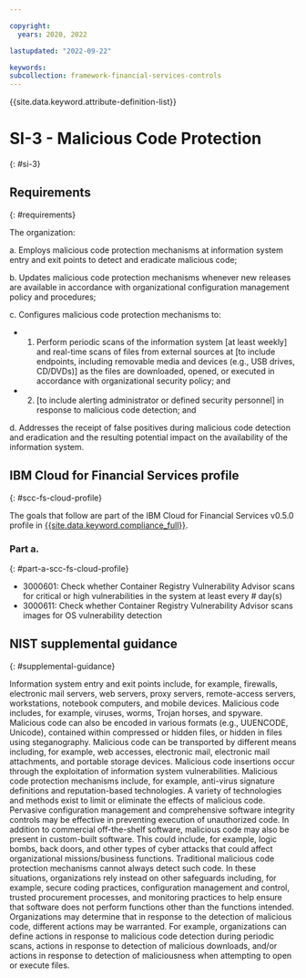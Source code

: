```yaml
---

copyright:
  years: 2020, 2022

lastupdated: "2022-09-22"

keywords: 
subcollection: framework-financial-services-controls
---
```


{{site.data.keyword.attribute-definition-list}}

# SI-3 - Malicious Code Protection
{: #si-3}

## Requirements
{: #requirements}

The organization:

a. Employs malicious code protection mechanisms at information system entry and exit points to detect and eradicate malicious code;

b. Updates malicious code protection mechanisms whenever new releases are available in accordance with organizational configuration management policy and procedures;

c. Configures malicious code protection mechanisms to:

- 1. Perform periodic scans of the information system [at least weekly] and real-time scans of files from external sources at [to include endpoints, including removable media and devices (e.g., USB drives, CD/DVDs)] as the files are downloaded, opened, or executed in accordance with organizational security policy; and
- 2. [to include alerting administrator or defined security personnel] in response to malicious code detection; and

d. Addresses the receipt of false positives during malicious code detection and eradication and the resulting potential impact on the availability of the information system.

## IBM Cloud for Financial Services profile
{: #scc-fs-cloud-profile}

The goals that follow are part of the IBM Cloud for Financial Services v0.5.0 profile in [{{site.data.keyword.compliance_full}}](/docs/security-compliance?topic=security-compliance-getting-started).

### Part a.
{: #part-a-scc-fs-cloud-profile}

- 3000601: Check whether Container Registry Vulnerability Advisor scans for critical or high vulnerabilities in the system at least every # day(s)
- 3000611: Check whether Container Registry Vulnerability Advisor scans images for OS vulnerability detection

## NIST supplemental guidance
{: #supplemental-guidance}

Information system entry and exit points include, for example, firewalls, electronic mail servers, web servers, proxy servers, remote-access servers, workstations, notebook computers, and mobile devices. Malicious code includes, for example, viruses, worms, Trojan horses, and spyware. Malicious code can also be encoded in various formats (e.g., UUENCODE, Unicode), contained within compressed or hidden files, or hidden in files using steganography. Malicious code can be transported by different means including, for example, web accesses, electronic mail, electronic mail attachments, and portable storage devices. Malicious code insertions occur through the exploitation of information system vulnerabilities. Malicious code protection mechanisms include, for example, anti-virus signature definitions and reputation-based technologies. A variety of technologies and methods exist to limit or eliminate the effects of malicious code. Pervasive configuration management and comprehensive software integrity controls may be effective in preventing execution of unauthorized code. In addition to commercial off-the-shelf software, malicious code may also be present in custom-built software. This could include, for example, logic bombs, back doors, and other types of cyber attacks that could affect organizational missions/business functions. Traditional malicious code protection mechanisms cannot always detect such code. In these situations, organizations rely instead on other safeguards including, for example, secure coding practices, configuration management and control, trusted procurement processes, and monitoring practices to help ensure that software does not perform functions other than the functions intended. Organizations may determine that in response to the detection of malicious code, different actions may be warranted. For example, organizations can define actions in response to malicious code detection during periodic scans, actions in response to detection of malicious downloads, and/or actions in response to detection of maliciousness when attempting to open or execute files.

